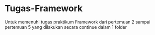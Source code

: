 # Tugas-Framework
Untuk memenuhi tugas praktikum Framework dari pertemuan 2 sampai pertemuan 5 yang dilakukan secara continue dalam 1 folder
